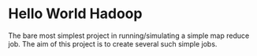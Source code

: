 Hello World Hadoop
==================

The bare most simplest project in running/simulating a simple map reduce job. The aim of this project is to create several such simple jobs.

